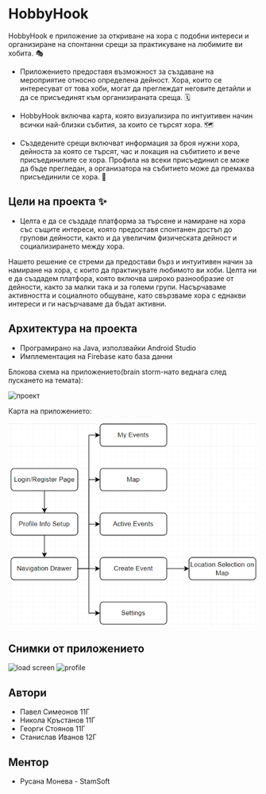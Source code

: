 # HobbyHook

HobbyHook е приложение за откриване на хора с подобни интереси и организиране на спонтанни срещи за практикуване на любимите ви хобита. 🎭

-   Приложението предоставя възможност за създаване на мероприятие относно определена дейност. Хора, които се интересуват от това хоби, могат да преглеждат неговите детайли и да се присъединят към организираната среща. 🗓️

-   HobbyHook включва карта, която визуализира по интуитивен начин всички най-близки събития, за които се търсят хора. 🗺️

-   Създедените срещи включват информация за броя нужни хора, дейноста за която се търсят, час и локация на събитието и вече присъединилите се хора. Профила на всеки присъединил се може да бъде прегледан, а организатора на събитието може да премахва присъединили се хора. 🤳

## Цели на проекта ✨

-   Целта е да се създаде платформа за търсене и намиране на хора със същите интереси, която предоставя спонтанен достъп до групови дейности, както и да увеличим физическата дейност и социализирането между хора.

Нашето решение се стреми да предостави бърз и интуитивен начин за намиране на хора, с които да практикувате любимото ви хоби. Целта ни е да създадем платфора, която включва широко разнообразие от дейности, както за малки така и за големи групи. Насърчаваме активността и социалното общуване, като свързваме хора с еднакви интереси и ги насърчаваме да бъдат активни.

## Архитектура на проекта

-   Програмирано на Java, използвайки Android Studio
-   Имплементация на Firebase като база данни

Блокова схема на приложението(brain storm-нато веднага след пускането на темата):

![проект](https://github.com/NickProgrammerGaming/HackTuesXApp/assets/78904095/10bd4d8d-1544-442a-8c5c-a7a56cebe763)

Карта на приложението:

![проект](/figures/app_map.png)


## Снимки от приложението

![load screen](https://github.com/NickProgrammerGaming/HackTuesXApp/assets/78904095/d423c6f7-de0b-4b7f-bc59-5c5b4e6c2ebb)
![profile](https://github.com/NickProgrammerGaming/HackTuesXApp/assets/78904095/a5666cde-bdca-4f72-8122-edfb5702c061)

## Автори
- Павел Симеонов 11Г
- Никола Кръстанов 11Г
- Георги Стоянов 11Г
- Станислав Иванов 12Г

## Ментор
- Русана Монева - StamSoft
